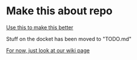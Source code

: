 # Make this about repo

[Use this to make this better](https://readme.so/editor)

Stuff on the docket has been moved to "TODO.md"

[For now, just look at our wiki page](https://github.com/Adam-S-Amir/Odyssey-Outfits/wiki)
